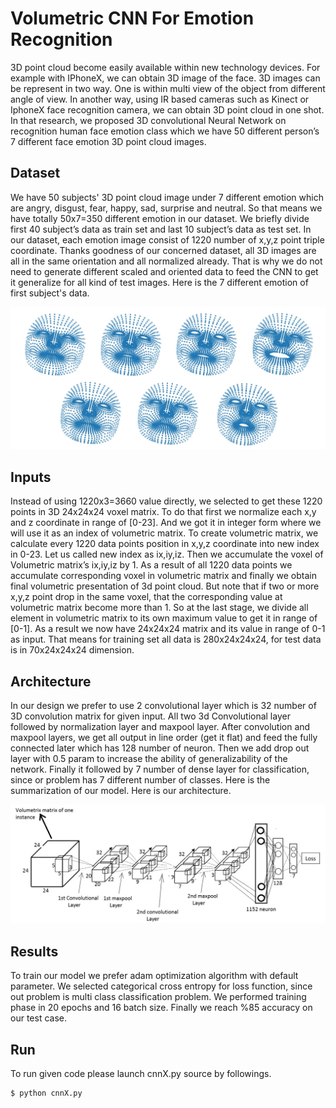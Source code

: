 # Volumetric CNN For Emotion Recognition

3D point cloud become easily available within new technology devices. For example with IPhoneX, we can obtain 3D image of the face. 3D images can be represent in two way. One is within multi view of the object from different angle of view. In another way, using IR based cameras such as Kinect or IphoneX face recognition camera, we can obtain 3D point cloud in one shot. In that research, we proposed 3D convolutional Neural Network on recognition human face emotion class which we have 50 different person’s 7 different face emotion 3D point cloud images.

## Dataset

We have 50 subjects' 3D point cloud image under 7 different emotion which are angry, disgust, fear, happy, sad, surprise and neutral. So that means we have totally 50x7=350 different emotion in our dataset. We briefly divide first 40 subject’s data as train set and last 10 subject’s data as test set. In our dataset, each emotion image consist of 1220 number of x,y,z point triple coordinate. Thanks goodness of our concerned dataset, all 3D images are all in the same orientation and all normalized already. That is why we do not need to generate different scaled and oriented data to feed the CNN to get it generalize for all kind of test images. Here is the 7 different emotion of first subject's data.

![Sample image](Output/faces.jpg?raw=true "Title")

## Inputs

Instead of using 1220x3=3660 value directly, we selected to get these 1220 points in 3D 24x24x24 voxel matrix. To do that first we normalize each x,y and z coordinate in range of [0-23]. And we got it in integer form where we will use it as an index of volumetric matrix. To create volumetric matrix, we calculate every 1220 data points position in x,y,z coordinate into new index in 0-23. Let us called new index as ix,iy,iz. Then we accumulate the  voxel of Volumetric matrix’s ix,iy,iz by 1. As a result of all 1220 data points we accumulate corresponding voxel in volumetric matrix and finally we obtain final volumetric presentation of 3d point cloud. But note that if two or more x,y,z point drop in the same voxel, that the corresponding value at volumetric matrix become more than 1. So at the last stage, we divide all element in volumetric matrix to its own maximum value to get it in range of [0-1]. As a result we now have 24x24x24 matrix and its value in range of 0-1 as input. That means for training set all data is 280x24x24x24, for test data is in 70x24x24x24 dimension.

## Architecture

In our design we prefer to use 2 convolutional layer which is 32 number of 3D convolution matrix for given input. All two 3d Convolutional layer followed by normalization layer and maxpool layer. After convolution and maxpool layers, we get all output in line order (get it flat) and feed the fully connected later which has 128 number of neuron. Then we add drop out layer with 0.5 param to increase the ability of generalizability of the network. Finally it followed by 7 number of dense layer for classification, since or problem has 7 different number of classes. Here is the summarization of our model. Here is our architecture.

![Sample image](Output/cnn.jpg?raw=true "Title")

## Results

To train our model we prefer adam optimization algorithm with default parameter. We selected categorical cross entropy for loss function, since out problem is multi class classification problem. We performed training phase in 20 epochs and 16 batch size. Finally we reach %85 accuracy on our test case.

## Run
To run given code please launch cnnX.py source by followings.
```
$ python cnnX.py
```


